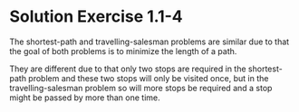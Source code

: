 # Solution Exercise 1.1-4

The shortest-path and travelling-salesman problems are similar due to that the goal of both problems is to minimize the length of a path.

They are different due to that only two stops are required in the shortest-path problem and these two stops will only be visited once, but in the travelling-salesman problem so will more stops be required and a stop might be passed by more than one time.

